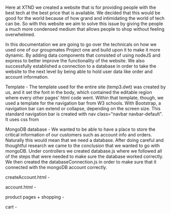 Here at XTND we created a website that is for providing people with the best tech at the best price that is available. We decided that this would be good for the world because of how grand and intimidating the world of tech can be. So with this website we aim to solve this issue by giving the people a much more condensed medium that allows people to shop without feeling overwhelmed.  

In this documentation we are going to go over the technicals on how we used one of our groupmates Project one and build upon it to make it more dynamic. By adding data components that consisted of using nodeJS and express to better improve the functionality of the website. We also successfully established a connection to a database in order to take the website to the next level by being able to hold user data like order and account information.

Template - The template used for the entire site (temp3.dwt) was created by us, and it set the font in the body, which contained the editable region where every other pages' html code went. Within that template, though, we used a template for the navigation bar from W3 schools. With Bootstrap, a navigation bar can extend or collapse, depending on the screen size. This standard navigation bar is created with nav class="navbar navbar-default". It uses css from

MongoDB database - We wanted to be able to have a place to store the critical information of our customers such as account info and orders. Naturally this would mean that we need a database. After doing careful and thoughtful research we came to the conclusion that we wanted to go with mongoDB. Under controllers we created database.js where we followed all of the steps that were needed to make sure the database worked correctly. We then created the databaseConnection.js in order to make sure that it connected with the mongoDB account correctly.


createAccount.html - 

account.html -

product pages + shopping - 

cart - 
